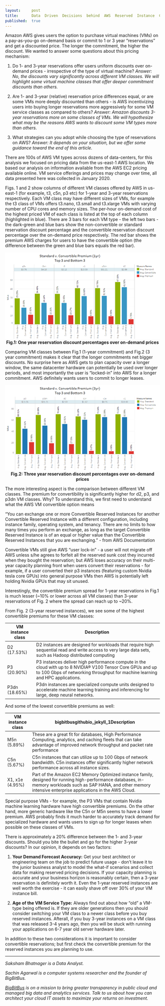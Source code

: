 ```yaml
---
layout:     post
title:      Data  Driven  Decisions  behind  AWS  Reserved  Instance  Commitments
published:  true
---
```


Amazon AWS gives users the option to purchase virtual machines (VMs) on a pay-as-you-go on-demand basis or commit to 1 or 3 year “reservations” and get a discounted price. The longer the commitment, the higher the discount. We wanted to answer some questions about this  pricing mechanism:

  1. Do 1- and 3-year reservations offer users uniform discounts over on-demand prices - irrespective of the type of virtual machine? 
_Answer: No, the discounts vary significantly across different VM classes. We will highlight some virtual machine classes that offer deeper commitment discounts than others._

  2. Are 1- and 3-year (relative) reservation price differences equal, or are some VMs more deeply discounted than others - is AWS incentivizing users into buying longer reservations more aggressively for some VM service classes as compared to others?
_Answer: Amazon discounts 3-year reservations more on some classes of VMs. We will hypothesize what may be the reasons AWS wants to discount some VM types more than others._

  3. What strategies can you adopt while choosing the type of reservations on AWS?
_Answer: It depends on your situation, but we offer some guidance toward the end of this article._

There are 100s of AWS VM types across dozens of data-centers, for this analysis we focused on pricing data from the us-east-1 AWS location. We based our analysis on information available from the AWS EC2 pricing available online. VM service offerings and prices may change over time, all data presented here was collected in January 2020. 

Figs. 1 and 2 show columns of different VM classes offered by AWS in us-east-1 (for example, t3, c5n, p3 etc) for 1-year and 3-year reservations respectively. Each VM class may have different sizes of VMs, for example the t3 class of VMs offers t3.nano, t3.small and t3.xlarge VMs with varying number of CPU cores and memory sizes. The per-hour on-demand cost of the  highest priced VM  of each class is listed at the top of each column (highlighted in blue). There are 3 bars for each VM type -  the left two bars - the dark-green and blue bars show the non-convertible or standard reservation discount percentage and the convertible reservation discount percentage over the on-demand price respectively. The red bar shows the premium AWS charges for users to have the convertible option (the difference between the green and blue bars equals the red bar).


<p align="center">
 <img src="/assets/post11/1yrPrem.png">
 <b>Fig.1: One year reservation discount percentages over on-demand prices </b>
 </p>

Comparing VM classes between Fig.1 (1-year commitment) and Fig.2 (3 year commitment) makes it clear that the longer commitments net bigger discounts. No surprise here as AWS gets to plan capacity over a longer window, the same datacenter hardware can potentially be used over longer periods, and most importantly the user is “locked-in” into AWS for a longer commitment. AWS definitely wants users to commit to longer leases.


<p align="center">
 <img src="/assets/post11/3yrPrem.png">
 <b>Fig.2: Three year reservation discount percentages over on-demand prices </b>
 </p>

The more interesting aspect is the comparison between different VM classes. The premium for convertibility is significantly higher for d2, p3, and p3dn VM classes. Why? To understand this, we first need to understand what the AWS VM convertible option means

“You can exchange one or more Convertible Reserved Instances for another Convertible Reserved Instance with a different configuration, including instance family, operating system, and tenancy. There are no limits to how many times you perform an exchange, as long as the target Convertible Reserved Instance is of an equal or higher value than the Convertible Reserved Instances that you are exchanging.” - from AWS Documentation 

Convertible VMs still give AWS “user lock-in” - a user will not migrate off AWS unless s/he agrees to forfeit all the reserved sunk cost they incurred when they bought the reservation; but AWS loses accuracy on their multi-year capacity planning front when users convert their reservations  - for example, if a user converted their p3 instances (featuring custom Nvidia tesla core GPUs) into general purpose VMs then AWS is potentially left holding Nvidia GPUs that may sit unused.

Interestingly, the convertible premium spread for 1-year reservations  in Fig.1 is much lesser (~10% or lower across all VM classes)  than 3-year reservations of Fig. 2 where the spread can reach up to ~20%. 

From Fig. 2 (3-year reserved instances), we see some of the highest convertible premiums for these VM classes:

| VM instance class | Description                                                                                                                                                                                  |
| ----------------- | -------------------------------------------------------------------------------------------------------------------------------------------------------------------------------------------- |
| D2 (17.53%)       | D2 instances are designed for workloads that require high sequential read and write access to very large data sets, such as Hadoop distributed computing                                     |
| P3 (20.90%)       | P3 instances deliver high performance compute in the cloud with up to 8 NVIDIA® V100 Tensor Core GPUs and up to 100 Gbps of networking throughput for machine learning and HPC applications. |
| P3dn (18.65%)     | P3dn instances are specialized compute units designed to accelerate machine learning training and inferencing for large, deep neural networks.                                               |


And some of the lowest convertible premiums as well:

| VM instance class | bigbitbusgithubio_jekyll_1Description |
| ----------------- | --------------------------------------------------------------------------------------------------------------------------------------------------------------------------- |
| M5n (5.89%)       | These are a great fit for databases, High Performance Computing, analytics, and caching fleets that can take advantage of improved network throughput and packet rate performance                                    |
| C5n (5.67%)       | C5n instances that can utilize up to 100 Gbps of network bandwidth. C5n instances offer significantly higher network performance across all instance sizes.     |
| X1, x1e (4.95%)   | Part of the Amazon EC2 Memory Optimized instance family, designed for running high-performance databases, in-memory workloads such as SAP HANA, and other memory intensive enterprise applications in the AWS Cloud. |


Special purpose VMs - for example, the P3 VMs that contain Nvidia machine learning hardware have high convertible premiums. On the other hand, more generic hardware like the C5n or M5n seems to have a lower premium. AWS probably finds it much harder to accurately track demand for specialized hardware and wants users to sign up for longer leases when possible on these classes of VMs. 

There is approximately a 20% difference between the 1- and 3-year discounts. Should you bite the bullet and go for the higher 3-year discounts? In our opinion, it depends on two factors:

 1. **Your Demand Forecast Accuracy:** Get your best architect or engineering team on the job to predict future usage - don’t leave it to the junior business analyst to model the what-if scenarios and collect data for making reserved pricing decisions. If your capacity planning is accurate and your business horizon is reasonably certain, then a 3-year reservation is definitely worth it. Even the 1-year reserved instances are well worth the exercise - it can easily shave off over 30% of your VM instance bill.

 2. **Age of the VM Service Type:** Always find out about how “old” a VM-type being offered is. If they are older generations then you should consider switching your VM class to a newer class before you buy reserved instances. Afterall, if you buy 3-year instances on a VM class that was released 3-4 years ago, then you will be stuck with running your applications on 6-7 year old server hardware later.

In addition to these two considerations it is important to consider convertible reservations; but first check the convertible premium for the reserved instances you are planning to use.

---

_Saksham Bhatnager is a Data Analyst._

_Sachin Agarwal is a computer systems researcher and the founder of BigBitBus._

_[BigBitBus](https://www.bigbitbus.com) is on a mission to bring greater transparency in public cloud and managed big data and analytics services. Talk to us about how you can architect your cloud IT assets to maximize your returns on investment._